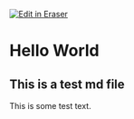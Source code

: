 <p><a target="_blank" href="https://app.eraser.io/workspace/AwXm6lEERB4DifFTGIB4" id="edit-in-eraser-github-link"><img alt="Edit in Eraser" src="https://firebasestorage.googleapis.com/v0/b/second-petal-295822.appspot.com/o/images%2Fgithub%2FOpen%20in%20Eraser.svg?alt=media&amp;token=968381c8-a7e7-472a-8ed6-4a6626da5501"></a></p>

# Hello World
## This is a test md file
This is some test text.




<!--- Eraser file: https://app.eraser.io/workspace/AwXm6lEERB4DifFTGIB4 --->